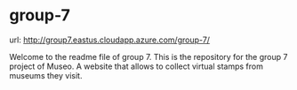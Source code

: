# group-7
url: http://group7.eastus.cloudapp.azure.com/group-7/

Welcome to the readme file of group 7. This is the repository for the group 7 project of Museo. A website that allows to collect virtual stamps from museums they visit.
